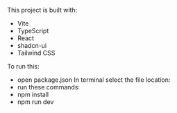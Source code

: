 This project is built with:
- Vite
- TypeScript
- React
- shadcn-ui
- Tailwind CSS

To run this:
- open package.json
In terminal select the file location:
- run these commands:
- npm install
- npm run dev

